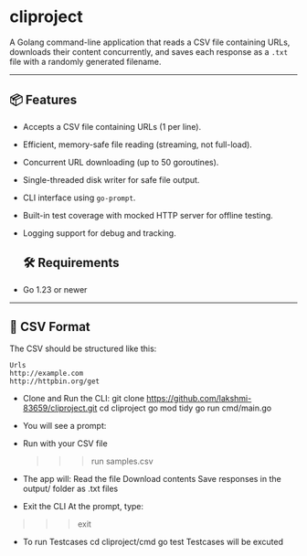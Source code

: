 # cliproject
A Golang command-line application that reads a CSV file containing URLs, downloads their content concurrently, and saves each response as a `.txt` file with a randomly generated filename.

---

## 📦 Features

- Accepts a CSV file containing URLs (1 per line).
- Efficient, memory-safe file reading (streaming, not full-load).
- Concurrent URL downloading (up to 50 goroutines).
- Single-threaded disk writer for safe file output.
- CLI interface using `go-prompt`.
- Built-in test coverage with mocked HTTP server for offline testing.
- Logging support for debug and tracking.

  ## 🛠 Requirements

- Go 1.23 or newer

---

## 📄 CSV Format

The CSV should be structured like this:

```csv
Urls
http://example.com
http://httpbin.org/get
```

- Clone and Run the CLI:
  git clone https://github.com/lakshmi-83659/cliproject.git
  cd cliproject
  go mod tidy
  go run cmd/main.go

- You will see a prompt:
  >>>
- Run with your CSV file
  >>> run samples.csv

- The app will:
Read the file
Download contents
Save responses in the output/ folder as .txt files

- Exit the CLI
At the prompt, type:
>>> exit

- To run Testcases
  cd cliproject/cmd
  go test
  Testcases will be excuted
